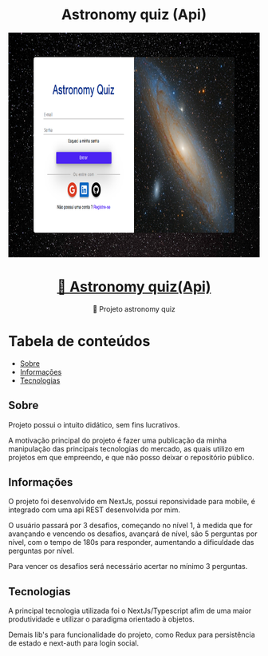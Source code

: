 <h1 align="center">Astronomy quiz (Api)</h1>

<p align="center">
    <img src="./assets/images/astronomy-quiz-homescreen.png" width="1200" height="450">
</p>

<h1 align="center">
    <a href="https://github.com/MarcoLGP/astronomy-quiz-api-public">🔗 Astronomy quiz(Api)</a>
</h1>
<p align="center">🚀 Projeto astronomy quiz</p>

# Tabela de conteúdos

<!--ts-->

- [Sobre](#Sobre)
- [Informações](#Informações)
- [Tecnologias](#Tecnologias)
<!--te-->

<h2 id=="Sobre">Sobre</h2>
<p>Projeto possui o intuito didático, sem fins lucrativos.</p>
<p>A motivação principal do projeto é fazer uma publicação da minha manipulação das principais tecnologias do mercado, as quais utilizo em projetos em que empreendo, e que não posso deixar o repositório público.</p>

<h2 id="Informações">Informações</h2>
<p>O projeto foi desenvolvido em NextJs, possui reponsividade para mobile, é integrado com uma api REST desenvolvida por mim.</p>
<p>O usuário passará por 3 desafios, começando no nível 1, à medida que for avançando e vencendo os desafios, avançará de nível, são 5 perguntas por nível, com o tempo de 180s para responder, aumentando a dificuldade das perguntas por nível.</p>
<p>Para vencer os desafios será necessário acertar no mínimo 3 perguntas.</p>

<h2 id="Tecnologias">Tecnologias</h2>
<p>A principal tecnologia utilizada foi o NextJs/Typescript afim de uma maior produtividade e utilizar o paradigma orientado à objetos.</p>
<p>Demais lib's para funcionalidade do projeto, como Redux para persistência de estado e next-auth para login social.</p>
